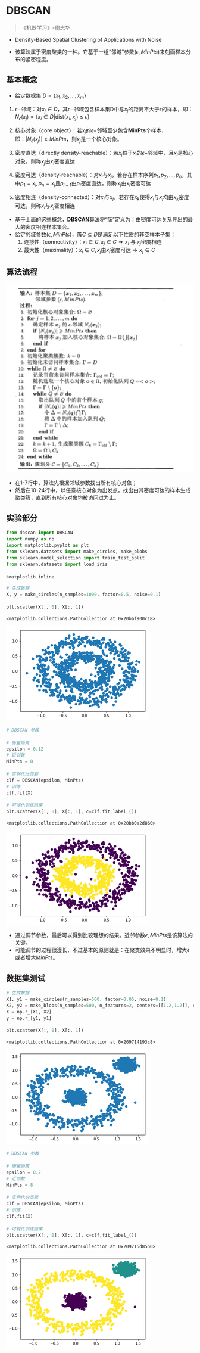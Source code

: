 # DBSCAN

> 《机器学习》-周志华

- Density-Based Spatial Clustering of Applications with Noise

- 该算法属于密度聚类的一种。它基于一组“邻域”参数($\epsilon, MinPts$)来刻画样本分布的紧密程度。

## 基本概念

- 给定数据集 $D=\{x_1, x_2, \dots, x_m \}$

1. $\epsilon-$邻域：对$x_j \in D$，其$\epsilon-$邻域包含样本集D中与$x_j$的距离不大于$\epsilon$的样本，即：$N_\epsilon(x_j)=\{x_i \in D | \mbox{dist}(x_i, x_j) \leq \epsilon \}$

2. 核心对象（core object）：若$x_j$的$\epsilon-$邻域至少包含**MinPts**个样本，即：$|N_\epsilon(x_j)| \geq MinPts$，则$x_j$是一个核心对象。

3. 密度直达（directly density-reachable）：若$x_j$位于$x_i$的$\epsilon-$邻域中，且$x_i$是核心对象，则称$x_j$由$x_i$密度直达

4. 密度可达（density-reachable）：对$x_i$与$x_j$，若存在样本序列$p_1,p_2,\dots,p_n$，其中$p_1 = x_i, p_n = x_j$且$p_{i+1}$由$p_i$密度直达，则称$x_j$由$x_i$密度可达

5. 密度相连（density-connected）：对$x_i$与$x_j$，若存在$x_k$使得$x_i$与$x_j$均由$x_k$密度可达，则称$x_i$与$x_j$密度相连

- 基于上面的这些概念，**DBSCAN**算法将“簇”定义为：由密度可达关系导出的最大的密度相连样本集合。
- 给定邻域参数$(\epsilon, MinPts)$，簇$C  \subseteq D$是满足以下性质的非空样本子集：
	1. 连接性（connectivity）：$x_i \in C, x_j \in C \Rightarrow x_i$ 与 $x_j$密度相连
	2. 最大性（maximality）：$x_i \in C, x_j$由$x_i$密度可达$\Rightarrow x_j \in C$

## 算法流程

![png](dbscan_algorithm.png)

- 在1-7行中，算法先根据邻域参数找出所有核心对象；
- 然后在10-24行中，以任意核心对象为出发点，找出由其密度可达的样本生成聚类簇，直到所有核心对象均被访问过为止。

## 实验部分

```python
from dbscan import DBSCAN
import numpy as np
import matplotlib.pyplot as plt
from sklearn.datasets import make_circles, make_blobs
from sklearn.model_selection import train_test_split
from sklearn.datasets import load_iris

%matplotlib inline
```


```python
# 生成数据
X, y = make_circles(n_samples=1000, factor=0.5, noise=0.1)

plt.scatter(X[:, 0], X[:, 1])
```




    <matplotlib.collections.PathCollection at 0x20baf900c18>




![png](output_2_1.png)



```python
# DBSCAN 参数

# 衡量距离
epsilon = 0.12
# 近邻数
MinPts = 8

# 实例化分类器
clf = DBSCAN(epsilon, MinPts)
# 训练
clf.fit(X)

# 可视化训练结果
plt.scatter(X[:, 0], X[:, 1], c=clf.fit_label_())
```




    <matplotlib.collections.PathCollection at 0x20bb0a2d860>




![png](output_3_1.png)


- 通过调节参数，最后可以得到比较理想的结果。近邻参数$\epsilon, MinPts$是该算法的关键。
- 可能调节的过程很漫长，不过基本的原则就是：在聚类效果不明显时，增大$\epsilon$或者增大$MinPts$。

## 数据集测试


```python
# 生成数据
X1, y1 = make_circles(n_samples=500, factor=0.05, noise=0.1)
X2, y2 = make_blobs(n_samples=500, n_features=2, centers=[[1.2,1.2]], cluster_std=[[.1]],random_state=9)
X = np.r_[X1, X2]
y = np.r_[y1, y1]

plt.scatter(X[:, 0], X[:, 1])
```

    <matplotlib.collections.PathCollection at 0x209714193c8>




![png](output_6_1.png)



```python
# DBSCAN 参数

# 衡量距离
epsilon = 0.2
# 近邻数
MinPts = 8

# 实例化分类器
clf = DBSCAN(epsilon, MinPts)
# 训练
clf.fit(X)

# 可视化训练结果
plt.scatter(X[:, 0], X[:, 1], c=clf.fit_label_())
```


    <matplotlib.collections.PathCollection at 0x209715d8550>


![png](output_7_1.png)
